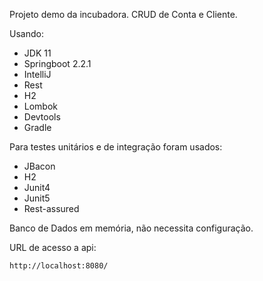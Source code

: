 Projeto demo da incubadora. CRUD de Conta e Cliente.

Usando:

* JDK 11
* Springboot 2.2.1
* IntelliJ
* Rest
* H2
* Lombok
* Devtools
* Gradle

Para testes unitários e de integração foram usados:

* JBacon
* H2
* Junit4
* Junit5
* Rest-assured

Banco de Dados em memória, não necessita configuração.

URL de acesso a api:

```http://localhost:8080/```
